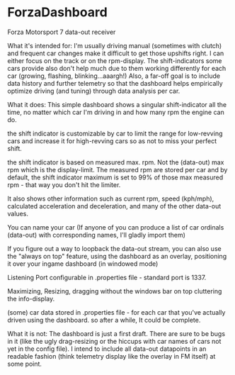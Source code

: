 # ForzaDashboard
Forza Motorsport 7 data-out receiver

What it's intended for:
I'm usually driving manual (sometimes with clutch) and frequent car changes make it difficult to get those upshifts right. I can either focus on the track or on the rpm-display.
The shift-indicators some cars provide also don't help much due to them working differently for each car (growing, flashing, blinking...aaargh!)
Also, a far-off goal is to include data history and further telemetry so that the dashboard helps empirically optimize driving (and tuning) through data analysis per car.

What it does:
This simple dashboard shows a singular shift-indicator all the time, no matter which car I'm driving in and how many rpm the engine can do.

the shift indicator is customizable by car to limit the range for low-revving cars and increase it for high-revving cars so as not to miss your perfect shift.

the shift indicator is based on measured max. rpm. Not the (data-out) max rpm which is the display-limit. The measured rpm are stored per car and by default, the shift indicator maximum is set to 99% of those max measured rpm - that way you don't hit the limiter.

It also shows other information such as current rpm, speed (kph/mph), calculated acceleration and deceleration, and many of the other data-out values.

You can name your car (If anyone of you can produce a list of car ordinals (data-out) with corresponding names, I'll gladly import them)

If you figure out a way to loopback the data-out stream, you can also use the "always on top" feature, using the dashboard as an overlay, positioning it over your ingame dashboard (in windowed mode)

Listening Port configurable in .properties file - standard port is 1337.

Maximizing, Resizing, dragging without the windows bar on top cluttering the info-display.

(some) car data stored in .properties file - for each car that you've actually driven using the dashboard. so after a while, It could be complete.


What it is not:
The dashboard is just a first draft.
There are sure to be bugs in it (like the ugly drag-resizing or the hiccups with car names of cars not yet in the config file).
I intend to include all data-out datapoints in an readable fashion (think telemetry display like the overlay in FM itself) at some point.
